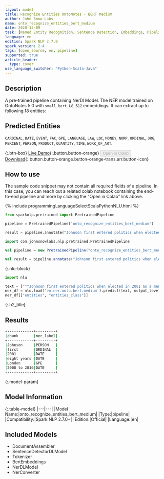 ```yaml
---
layout: model
title: Recognize Entities OntoNotes - BERT Medium
author: John Snow Labs
name: onto_recognize_entities_bert_medium
date: 2020-12-09
task: [Named Entity Recognition, Sentence Detection, Embeddings, Pipeline Public]
language: en
edition: Spark NLP 2.7.0
spark_version: 2.4
tags: [open_source, en, pipeline]
supported: true
article_header:
  type: cover
use_language_switcher: "Python-Scala-Java"
---
```


## Description

A pre-trained pipeline containing NerDl Model. The NER model trained on OntoNotes 5.0 with `small_bert_L8_512` embeddings. It can extract up to following 18 entities:

## Predicted Entities
`CARDINAL`, `DATE`, `EVENT`, `FAC`, `GPE`, `LANGUAGE`, `LAW`, `LOC`, `MONEY`, `NORP`, `ORDINAL`, `ORG`, `PERCENT`, `PERSON`, `PRODUCT`, `QUANTITY`, `TIME`, `WORK_OF_ART`.

{:.btn-box}
[Live Demo](https://demo.johnsnowlabs.com/public/NER_EN_18/){:.button.button-orange}
<button class="button button-orange" disabled>Open in Colab</button>
[Download](https://s3.amazonaws.com/auxdata.johnsnowlabs.com/public/models/onto_recognize_entities_bert_medium_en_2.7.0_2.4_1607510751761.zip){:.button.button-orange.button-orange-trans.arr.button-icon}

## How to use

The sample code snippet may not contain all required fields of a pipeline. In this case, you can reach out a related colab notebook containing the end-to-end pipeline and more by clicking the "Open in Colab" link above.


<div class="tabs-box" markdown="1">
{% include programmingLanguageSelectScalaPythonNLU.html %}

```python
from sparknlp.pretrained import PretrainedPipeline

pipeline = PretrainedPipeline('onto_recognize_entities_bert_medium')

result = pipeline.annotate("Johnson first entered politics when elected in 2001 as a member of Parliament. He then served eight years as the mayor of London, from 2008 to 2016, before rejoining Parliament.")
```
```scala
import com.johnsnowlabs.nlp.pretrained.PretrainedPipeline

val pipeline = new PretrainedPipeline("onto_recognize_entities_bert_medium")

val result = pipeline.annotate("Johnson first entered politics when elected in 2001 as a member of Parliament. He then served eight years as the mayor of London, from 2008 to 2016, before rejoining Parliament.")
```

{:.nlu-block}
```python
import nlu

text = ["""Johnson first entered politics when elected in 2001 as a member of Parliament. He then served eight years as the mayor of London, from 2008 to 2016, before rejoining Parliament."""]
ner_df = nlu.load('en.ner.onto.bert.medium').predict(text, output_level='chunk')
ner_df[["entities", "entities_class"]]
```

</div>

{:.h2_title}
## Results

```bash
+------------+---------+
|chunk       |ner_label|
+------------+---------+
|Johnson     |PERSON   |
|first       |ORDINAL  |
|2001        |DATE     |
|eight years |DATE     |
|London      |GPE      |
|2008 to 2016|DATE     |
+------------+---------+
```

{:.model-param}
## Model Information

{:.table-model}
|---|---|
|Model Name:|onto_recognize_entities_bert_medium|
|Type:|pipeline|
|Compatibility:|Spark NLP 2.7.0+|
|Edition:|Official|
|Language:|en|

## Included Models

 - DocumentAssembler
 - SentenceDetectorDLModel
 - Tokenizer
 - BertEmbeddings
 - NerDLModel
 - NerConverter